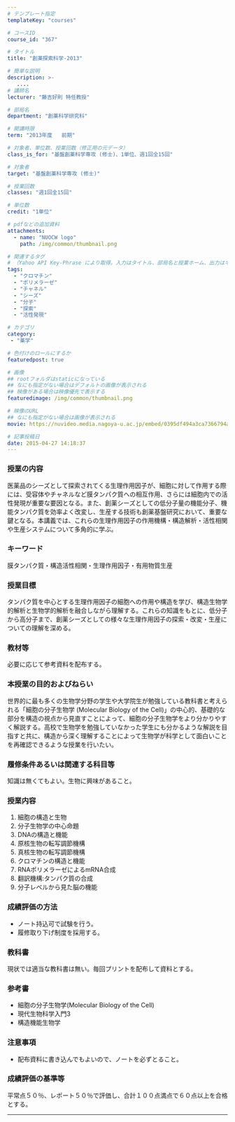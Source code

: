 ```yaml
---
# テンプレート指定
templateKey: "courses"

# コースID
course_id: "367"

# タイトル
title: "創薬探索科学-2013"

# 簡単な説明
description: >-
   ....
# 講師名
lecturer: "藤吉好則 特任教授"

# 部局名
department: "創薬科学研究科"

# 開講時限
term: "2013年度	前期"

# 対象者、単位数、授業回数（修正用の元データ）
class_is_for: "基盤創薬科学専攻 (修士)、1単位、週1回全15回"

# 対象者
target: "基盤創薬科学専攻 (修士)"

# 授業回数
classes: "週1回全15回"

# 単位数
credit: "1単位"

# pdfなどの追加資料
attachments:
  - name: "NUOCW logo" 
    path: /img/common/thumbnail.png

# 関連するタグ
# （Yahoo API Key-Phrase により取得。入力はタイトル、部局名と授業ホーム、出力はキーフレーズ（tags））
tags:
  - "クロマチン"
  - "ポリメラーゼ"
  - "チャネル"
  - "シーズ"
  - "分子"
  - "探索"
  - "活性発現"

# カテゴリ
category:
 - "薬学"

# 色付けのロールにするか
featuredpost: true

# 画像
## rootフォルダはstaticになっている
## なにも指定がない場合はデフォルトの画像が表示される
## 映像がある場合は映像優先で表示する
featuredimage: /img/common/thumbnail.png

# 映像のURL
## なにも指定がない場合は画像が表示される
movie: https://nuvideo.media.nagoya-u.ac.jp/embed/0395df494a3ca7366794a949e60ae8a3d35a738b

# 記事投稿日
date: 2015-04-27 14:18:37
---
```


### 授業の内容

医薬品のシーズとして探索されてくる生理作用因子が、細胞に対して作用する際には、受容体やチャネルなど膜タンパク質への相互作用、さらには細胞内での活性発現が重要な要因となる。また、創薬シーズとしての低分子量の機能分子、機能タンパク質を効率よく改変し、生産する技術も創薬基盤研究において、重要な鍵となる。本講義では、これらの生理作用因子の作用機構・構造解析・活性相関や生産システムについて多角的に学ぶ。








### キーワード

膜タンパク質・構造活性相関・生理作用因子・有用物質生産

### 授業目標

タンパク質を中心とする生理作用因子の細胞への作用や構造を学び、構造生物学的解析と生物学的解析を融合しながら理解する。これらの知識をもとに、低分子から高分子まで、創薬シーズとしての様々な生理作用因子の探索・改変・生産についての理解を深める。

### 教材等

必要に応じて参考資料を配布する。 

### 本授業の目的およびねらい

世界的に最も多くの生物学分野の学生や大学院生が勉強している教科書と考えられる「細胞の分子生物学 (Molecular Biology of the Cell)」の中心的、基礎的な部分を構造の視点から見直すことによって、細胞の分子生物学をより分かりやすく解説する。高校で生物学を勉強していなかった学生にも分かるような解説を目指すと共に、構造から深く理解することによって生物学が科学として面白いことを再確認できるような授業を行いたい。

### 履修条件あるいは関連する科目等

知識は無くてもよい。生物に興味があること。

### 授業内容

  1. 細胞の構造と生物
  2. 分子生物学の中心命題
  3. DNAの構造と機能
  4. 原核生物の転写調節機構
  5. 真核生物の転写調節機構
  6. クロマチンの構造と機能
  7. RNAポリメラーゼによるmRNA合成
  8. 翻訳機構:タンパク質の合成
  9. 分子レベルから見た脳の機能

### 成績評価の方法

  * ノート持込可で試験を行う。
  * 履修取り下げ制度を採用する。

### 教科書

現状では適当な教科書は無い。毎回プリントを配布して資料とする。

### 参考書

  * 細胞の分子生物学(Molecular Biology of the Cell)
  * 現代生物科学入門3
  * 構造機能生物学

### 注意事項

  * 配布資料に書き込んでもよいので、ノートを必ずとること。











### 成績評価の基準等

平常点５０％、レポート５０％で評価し、合計１００点満点で６０点以上を合格とする。





-----